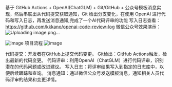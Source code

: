 基于 GitHub Actions + OpenAI(ChatGLM) + Git/GitHub + 公众号模板消息实现，然后串联出从代码提交获取通知，Git 检出分支变化，在使用 OpenAI 进行代码和写入日志，再发送消息通知,完成了一个AI代码评审的功能
写入日志查看：https://github.com/kkkano/openai-code-review-log
微信公众号效果演示：![Uploading image.png…]()


![image](https://github.com/user-attachments/assets/f557e7bc-108b-42b8-893c-918eb1e27176)
项目流程
![image](https://github.com/user-attachments/assets/380b8e72-e06f-4e19-b643-e63c35e9398a)

代码提交：开发者在GitHub上提交代码变更。
Git检出：GitHub Actions触发，检出最新的代码变更。
代码评审：利用OpenAI（ChatGLM）进行代码评审，识别潜在的代码问题或改进建议。
写入日志：将评审结果写入到指定的日志库中，以便后续跟踪和查询。
消息通知：通过微信公众号发送模板消息，通知相关人员代码评审的结果和变更详情。
